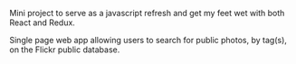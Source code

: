 Mini project to serve as a javascript refresh and get my feet wet with both React and Redux. 

Single page web app allowing users to search for public photos, by tag(s), on the Flickr public database. 
